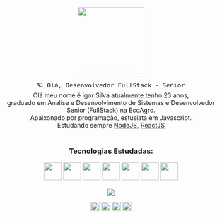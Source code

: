 <div align="center">
  <img src="https://i.pinimg.com/originals/e5/93/ab/e593ab0589d5f1b389e4dfbcce2bce20.gif" width="150px">
   <br><br>
  <samp>
    🪐 Olá, Desenvolvedor FullStack - Senior
  </samp>
  
</div>

<div align="center" style="text-align: center;">
Olá meu nome é Igor Silva atualmente tenho 23 anos, <br> graduado em Analise e Desenvolvimento de Sistemas e Desenvolvedor Senior (FullStack) na EcoAgro. <br> 
Apaixonado por programação, estusiata em Javascript. <br> Estudando sempre <a href="https://nodejs.org/en/">NodeJS</a>, <a href="https://pt-br.reactjs.org/">ReactJS</a>
</div>

<br>
<div align="center">
<h3>Tecnologias Estudadas:</h3>
<img src="https://img.icons8.com/color/48/000000/javascript.png" width="40px" />
<img src="https://img.icons8.com/color/48/000000/nodejs.png" width="40px"/>
<img src="https://img.icons8.com/plasticine/100/000000/react.png" width="40px"/>
<img src="https://img.icons8.com/color/48/000000/vue-js.png" width="40px"/>
<img src="https://img.icons8.com/fluency/48/000000/typescript.png" width="40px"/>
<img src="https://img.icons8.com/color/48/nestjs.png" width="40px"/>
<img src="https://img.icons8.com/color/48/python--v1.png" width="40px" />
</div>
<br>

<div align="center">
 <img src="https://github-readme-stats.vercel.app/api?username=IgorSilvaZZ&theme=radical&show_icons=true&count_private=true" />
</div>

<p align="center">
<a href="https://twitter.com/Igor_OwnZzZ" target="blank"><img align="center" src="https://img.icons8.com/plasticine/100/000000/twitter--v2.png" height="20" width="20" /></a>
<a href="https://www.linkedin.com/in/igor-s-8b13b3134/" target="blank"><img align="center" src="https://img.icons8.com/doodle/48/000000/linkedin--v2.png" height="20" width="20" /></a>
<a href="https://www.facebook.com/iguufazendonada/" target="blank"><img align="center" src="https://img.icons8.com/plasticine/100/000000/facebook.png" height="20" width="20" /></a>
<a href="https://www.instagram.com/igoro_silva0612/" target="blank"><img align="center" src="https://img.icons8.com/fluent/48/000000/instagram-new.png" height="20" width="20" /></a>
</p>
